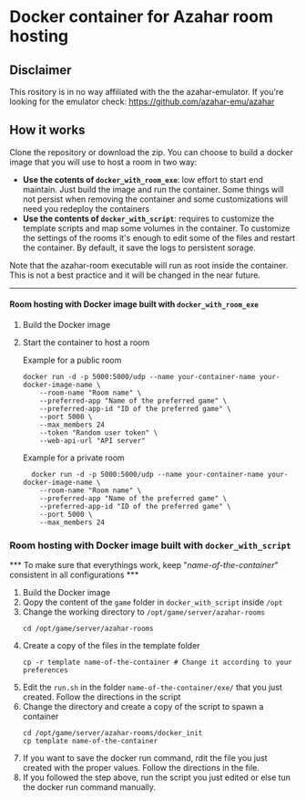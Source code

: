 # Docker container for Azahar room hosting

## Disclaimer

This rository is in no way affiliated with the the azahar-emulator. If you're looking for the emulator check: https://github.com/azahar-emu/azahar

## How it works

Clone the repository or download the zip.
You can choose to build a docker image that you will use to host a room in two way:

- **Use the cotents of `docker_with_room_exe`**: low effort to start end maintain. Just build the image and run the container. Some things will not persist when removing the container and some customizations will need you redeploy the containers
- **Use the contents of `docker_with_script`**: requires to customize the template scripts and map some volumes in the container. To customize the settings of the rooms it's enough to edit some of the files and restart the container. By default, it save the logs to persistent sorage.

Note that the azahar-room executable will run as root inside the container. This is not a best practice and it will be changed in the near future.

---
#### Room hosting with Docker image built with `docker_with_room_exe`

1. Build the Docker image
2. Start the container to host a room

   Example for a public room 
   ```
   docker run -d -p 5000:5000/udp --name your-container-name your-docker-image-name \
       --room-name "Room name" \
       --preferred-app "Name of the preferred game" \
       --preferred-app-id "ID of the preferred game" \
       --port 5000 \
       --max_members 24
       --token "Random user token" \
       --web-api-url "API server"
   ```

   Example for a private room
   ```
     docker run -d -p 5000:5000/udp --name your-container-name your-docker-image-name \
       --room-name "Room name" \
       --preferred-app "Name of the preferred game" \
       --preferred-app-id "ID of the preferred game" \
       --port 5000 \
       --max_members 24
   ```

### Room hosting with Docker image built with `docker_with_script`

*** To make sure that everythings work, keep "_name-of-the-container_" consistent in all configurations ***

1. Build the Docker image
2. Qopy the content of the `game` folder in `docker_with_script` inside `/opt`
3. Change the working directory to `/opt/game/server/azahar-rooms`
   ```
   cd /opt/game/server/azahar-rooms
   ````
4. Create a copy of the files in the template folder
   ```
   cp -r template name-of-the-container # Change it according to your preferences
   ```
5. Edit the `run.sh` in the folder `name-of-the-container/exe/` that you just created. Follow the directions in the script
6. Change the directory and create a copy of the script to spawn a container
   ```
   cd /opt/game/server/azahar-rooms/docker_init
   cp template name-of-the-container
   ```
7. If you want to save the docker run command, rdit the file you just created with the proper values. Follow the directions in the file.
8. If you followed the step above, run the script you just edited or else tun the docker run command manually.
